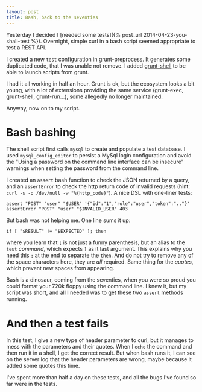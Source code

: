 ```yaml
---
layout: post
title: Bash, back to the seventies
---
```


Yesterday I decided I [needed some tests]({% post_url 2014-04-23-you-shall-test %}). Overnight, simple curl in a bash script seemed appropriate to test a REST API.

I created a new `test` configuration in grunt-preprocess. It generates some duplicated code, that I was unable not remove.
I added [grunt-shell](https://www.npmjs.org/package/grunt-shell) to be able to launch scripts from grunt.

I had it all working in half an hour. Grunt is ok, but the ecosystem looks a bit young, with a lot of extensions providing the same service (grunt-exec, grunt-shell, grunt-run...), some allegedly no longer maintained.

Anyway, now on to my script.

# Bash bashing

The shell script first calls `mysql` to create and populate a test database.
I used `mysql_config_editor` to persist a MySql login configuration and avoid the "Using a password on the command line interface can be insecure" warnings when setting the password from the command line.

I created an `assert` bash function to check the JSON returned by a query, and an `assertError` to check the http return code of invalid requests (hint: `curl -s -o /dev/null -w "%{http_code}"`). A nice DSL with one-liner tests:

```
assert "POST" "user" "$USER" '{"id":"1","role":"user","token":".."}'
assertError "POST" "user" "$INVALID_USER" 403
```

But bash was not helping me. One line sums it up:

```
if [ "$RESULT" != "$EXPECTED" ]; then
```

where you learn that `[` is not just a funny parenthesis, but an alias to the `test` *command*, which expects `]` as it last argument. This explains why you need this `;` at the end to separate the `then`. And do not try to remove any of the space characters here, they are *all* required. Same thing for the *quotes*, which prevent new spaces from appearing.

Bash is a dinosaur, coming from the seventies, when you were so proud you could format your 720k floppy using the command line. I knew it, but my script was short, and all I needed was to get these two `assert` methods running.

# And then a test fails

In this test, I give a new type of header parameter to curl, but it manages to mess with the parameters and their quotes. When I `echo` the command and then run it in a shell, I get the correct result. But when bash runs it, I can see on the server log that the header parameters are wrong, maybe because it added some quotes this time.

I've spent more than half a day on these tests, and all the bugs I've found so far were in the tests.
